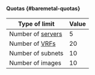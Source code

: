#### Quotas {#baremetal-quotas}

Type of limit | Value
--- | ---
Number of [servers](../baremetal/concepts/servers.md) | 5
Number of [VRFs](../baremetal/concepts/network#vrf-segment) | 20
Number of subnets | 10
Number of images | 10
